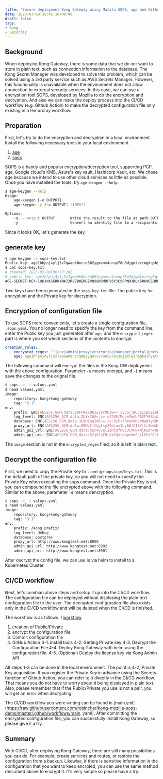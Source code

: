 ```yaml
---
title: "Secure deployment Kong Gateway using Mozila SOPS, age and Github Action"
date: 2023-03-09T16:41:18+09:00
draft: false
tags:
- Kong
- Security
---
```


## Background

When deploying Kong Gateway, there is some data that we do not want to store in plain text, such as connection information to the database. The Kong Secret Manager was developed to solve this problem, which can be solved using a 3rd party service such as AWS Secrets Manager. However, this functionality is unavailable when the environment does not allow connection to external security services. In this case, we can use a encryption tool SOPS, developed by Mozilla to do the encryption and decryption. And also we can make the deploy process into the CI/CD workflow (e.g. Github Action) to make the decrypted configuration file only existing in a temproray workflow.

## Preparation

First, let's try to do the encryption and decryption in a local environment. Install the following necessary tools in your local environment.

1. [age](https://github.com/FiloSottile/age/releases)
2. [sops](https://github.com/mozilla/sops/releases)

SOPS is a handy and popular encryption/decryption tool, supporting PGP, age, Google cloud's KMS, Azure's key vault, Hashicorp Vault, etc. We chose age because we intend to use other cloud services as little as possible.
Once you have installed the tools, try `age-kengen --help`.

```bash
$ age-keygen --help
Usage:
    age-keygen [-o OUTPUT]
    age-keygen -y [-o OUTPUT] [INPUT]

Options:
    -o, --output OUTPUT       Write the result to the file at path OUTPUT.
    -y                        Convert an identity file to a recipients file.
```

Since it looks OK, let's generate the key.

## generate key

```bash
$ age-keygen -o sops-key.txt
Public key: age1hhpnj4ylj5z7qwaek0ncrq882ygmvnv4unup78u3djgmlezrmgkqshyatc
$ cat sops-key.txt
# created: 2023-03-08T06:07:28Z
# public key: age1hhpnj4ylj5z7qwaek0ncrq882ygmvnv4unup78u3djgmlezrmgkqshyatc
AGE-SECRET-KEY-1UHJNXS6RKYWA72RVED0ERGZVQ98N6MDFV6Y3CSPPN9JKLKSRH9GSQRLFAE`
```

Two keys have been generated in the `sops-key.txt` file: The public key for encryption and the Private key for decryption.

## Encryption of configuration file

To use SOPS more conveniently, let's create a single configuration file, `.sops.yaml`. You no longer need to specify the key from the command line; enter the Public key you just generated after `age`, and the `encrypted_regex` part is where you set which sections of the contents to encrypt.

``` yaml
creation_rules:
  - encrypted_regex: '^(env|admin|proxy|enterprise|manager|portal|portalapi|postgresql)$'
    age: age1hhpnj4ylj5z7qwaek0ncrq882ygmvnv4unup78u3djgmlezrmgkqshyatc
```

The following command will encrypt the files in the Kong GW deployment with the above configuration. Parameter `-e` means encrypt, and `-i` means save the changes to the orignal file.

``` bash
$ sops -e -i values.yaml
$ head values.yaml
image:
    repository: kong/kong-gateway
    tag: "3.1"
env:
    prefix: ENC[AES256_GCM,data:2AFF90x0Q3Ej9cMDiw==,iv:o/jBUcZIypUEioKk0Fd4uheBrCOlUOL4RQYExOW696E=,tag:LoIjejClr7lh37Rq9YeKDw==,type:str]
    log_level: ENC[AES256_GCM,data:ZhYxI6A=,iv:oZJ8E/MocmOonUPD2FY6BLaXPuj4TBl//0fqTmOY0Xg=,tag:46p/kxlNSctmOGFupQSnOQ==,type:str]
    database: ENC[AES256_GCM,data:3L8H1aqImEc=,iv:9iF+73VeFWbsmHqW1yKBCgwMpO3us8pTWwSWmNaCl80=,tag:icNvo+EvoYnxiAGdjxzPqw==,type:str]
    proxy_url: ENC[AES256_GCM,data:89WLCtCUglsyZQdsns1Lj6O/CI6YtCc8wXdX9EIJCGNwzmjB8v8=,iv:HUFPH8bgG62UvAeQATh/0GprR8zOgLBGmvcYbON4B00=,tag:Q1l7E8l5xClp52KSEz+MNQ==,type:str]
    admin_gui_url: ENC[AES256_GCM,data:Xun4V7eliBRlmfn8v3CVFwxMjRumh+REwmPgCDbWwrPhjSQMXkn6qQ==,iv:8zH3GjO35ycpAsuOgDB+UKNAc19zSee72z2UlrdZ+Js=,tag:U4IEK5Nef6h59vbHyM0aSA==,type:str]
    admin_api_uri: ENC[AES256_GCM,data:52j0JgFNldx5Qytsqav9nSLLLEUzR7+KsNo8aTsjbS2IyTM1R00=,iv:0RkBMi8k/XhuEzGSRpIQ9VQGbcUOTcb+o/KUVJ5LSYk=,tag:m5o89fI+GCKxD7TcLf5Nqg==,type:str]
```

The `image` section is not in the `encrypted_regex` filed, so it is left in plain text.

## Decrypt the configuration file

First, we need to copy the Private Key to `.config/sops/age/keys.txt`. This is the default path of the private key, so you will not need to specify the Private Key when executing the sops command. Once the Private Key is set, you can compound the file encrypted above with the following command. Similar to the above, parameter `-d` means dencryption.

``` bash
$ sops -d -i values.yaml
$ head values.yaml
image:
    repository: kong/kong-gateway
    tag: "3.1"
env:
    prefix: /kong_prefix/
    log_level: debug
    database: postgres
    proxy_url: http://www.kongtest.net:8000
    admin_gui_url: http://www.kongtest.net:8002
    admin_api_uri: http://www.kongtest.net:8001
```

After decrypt the config file, we can use is via helm to install to a Kubernetes Cluster.

## CI/CD workflow

Next, let's combian above steps and setup it up into the CI/CD workflow. The configuration file can be deployed without disclosing the plain text configuration file to the user. The decrypted configuration file also exists only in the CI/CD workflow and will be deleted when the CI/CD is finished.

The workflow is as follows.
! [workflow](https://raw.githubusercontent.com/robincher/kong-mozilla-sops-demo/master/assets/workflow.png)

1. creation of Public/Private
1. encrypt the configuration file
1. Commit configuration file
1. GitHub Action
    4-1. install tools
    4-2. Getting Private key
    4-3. Decrypt the Configuration File
    4-4. Deploy Kong Gateway with helm using the configuration file.
    4-5. (Optional) Deploy the license key via Kong Admin API

All steps 1-3 can be done in the local environment. The point is 4-2, Private Key acquisition. If you register the Private Key in advance using the Secrets function of Github Action, you can refer to it directly in the CI/CD workflow. That means you do not have to worry about it being displayed in plain text. Also, please remember that if the Public/Private you use is not a pair, you will get an error when decrypting.

The CI/CD workflow you were writing can be found in [main.yml](https://raw.githubusercontent.com/robincher/kong-mozilla-sops-demo/master/.github/workflows/main. yaml). After committing the encrypted configuration file, you can successfully install Kong Gateway, so please give it a try.

## Summary

With CI/CD, after deploying Kong Gateway, there are still many possibilities you can do. For example, create services and routes, or restore the configuration from a backup. Likewise, if there is sensitive information in the configuration that you want to keep encrpied, you can use the same method described above to encrypt it. It's very simple so please have a try.
